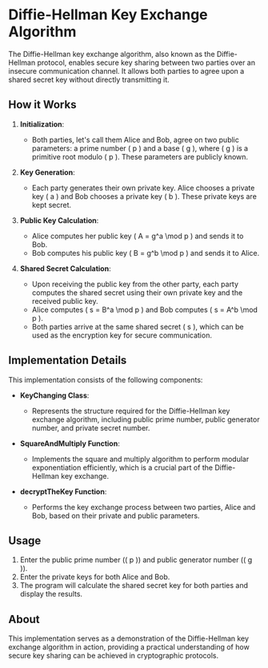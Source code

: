 # Diffie-Hellman Key Exchange Algorithm

The Diffie-Hellman key exchange algorithm, also known as the Diffie-Hellman protocol, enables secure key sharing between two parties over an insecure communication channel. It allows both parties to agree upon a shared secret key without directly transmitting it.

## How it Works

1. **Initialization**:
   - Both parties, let's call them Alice and Bob, agree on two public parameters: a prime number \( p \) and a base \( g \), where \( g \) is a primitive root modulo \( p \). These parameters are publicly known.

2. **Key Generation**:
   - Each party generates their own private key. Alice chooses a private key \( a \) and Bob chooses a private key \( b \). These private keys are kept secret.

3. **Public Key Calculation**:
   - Alice computes her public key \( A = g^a \mod p \) and sends it to Bob.
   - Bob computes his public key \( B = g^b \mod p \) and sends it to Alice.

4. **Shared Secret Calculation**:
   - Upon receiving the public key from the other party, each party computes the shared secret using their own private key and the received public key.
   - Alice computes \( s = B^a \mod p \) and Bob computes \( s = A^b \mod p \).
   - Both parties arrive at the same shared secret \( s \), which can be used as the encryption key for secure communication.

## Implementation Details

This implementation consists of the following components:

- **KeyChanging Class**: 
  - Represents the structure required for the Diffie-Hellman key exchange algorithm, including public prime number, public generator number, and private secret number.

- **SquareAndMultiply Function**: 
  - Implements the square and multiply algorithm to perform modular exponentiation efficiently, which is a crucial part of the Diffie-Hellman key exchange.

- **decryptTheKey Function**:
  - Performs the key exchange process between two parties, Alice and Bob, based on their private and public parameters.

## Usage

1. Enter the public prime number (\( p \)) and public generator number (\( g \)).
2. Enter the private keys for both Alice and Bob.
3. The program will calculate the shared secret key for both parties and display the results.

## About

This implementation serves as a demonstration of the Diffie-Hellman key exchange algorithm in action, providing a practical understanding of how secure key sharing can be achieved in cryptographic protocols.
